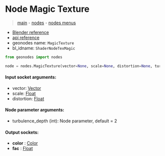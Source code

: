 # Node Magic Texture

> [main](../structure.md) - [nodes](nodes.md) - [nodes menus](nodes_menus.md)

- [Blender reference](https://docs.blender.org/manual/en/latest/modeling/geometry_nodes/texture/magic.html)
- [api reference](https://docs.blender.org/api/current/bpy.types.ShaderNodeTexMagic.html)
- geonodes name: `MagicTexture`
- bl_idname: `ShaderNodeTexMagic`

```python
from geonodes import nodes

node = nodes.MagicTexture(vector=None, scale=None, distortion=None, turbulence_depth=2)
```

#### Input socket arguments:

- vector: [Vector](Vector.md)
- scale: [Float](Float.md)
- distortion: [Float](Float.md)

#### Node parameter arguments:

- turbulence_depth (int): Node parameter, default = 2

#### Output sockets:

- **color** : [Color](Color.md)
- **fac** : [Float](Float.md)

